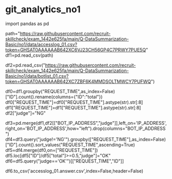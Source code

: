 # git_analytics_no1
import pandas as pd

path="https://raw.githubusercontent.com/recruit-skillcheck/exam_1442e625fa/main/Q-DataSummarization-Basic/no1/data/accesslog_01.csv?token=GHSAT0AAAAAAB642XC6VJ23CH56GP4C7PRWY7PUE5Q"
df1=pd.read_csv(path)

df2=pd.read_csv("https://raw.githubusercontent.com/recruit-skillcheck/exam_1442e625fa/main/Q-DataSummarization-Basic/no1/data/botlist_01.csv?token=GHSAT0AAAAAAB642XC7ZBF6K4MMDSOLTMWCY7PUFWQ")



df0=df1.groupby("REQUEST_TIME",as_index=False)["ID"].count().rename(columns={"ID":"total"})
df0["REQUEST_TIME"]=df0["REQUEST_TIME"].astype(str).str[:8]
df1["REQUEST_TIME"]=df1["REQUEST_TIME"].astype(str).str[:8]
df2["judge"]="NG"

df3=pd.merge(df1,df2[["BOT_IP_ADDRESS","judge"]],left_on='IP_ADDRESS', right_on='BOT_IP_ADDRESS',how="left").drop(columns="BOT_IP_ADDRESS")
df4=df3.query("judge!='NG'").groupby(["REQUEST_TIME"],as_index=False)["ID"].count().sort_values("REQUEST_TIME",ascending=True)
df5=df4.merge(df0,on=["REQUEST_TIME"])
df5.loc[df5["ID"]/df5["total"]>=0.5,"judge"]="OK"
df6=df5.query("judge=='OK'")[["REQUEST_TIME","ID"]]

df6.to_csv('accesslog_01.answer.csv',index=False,header=False) 

